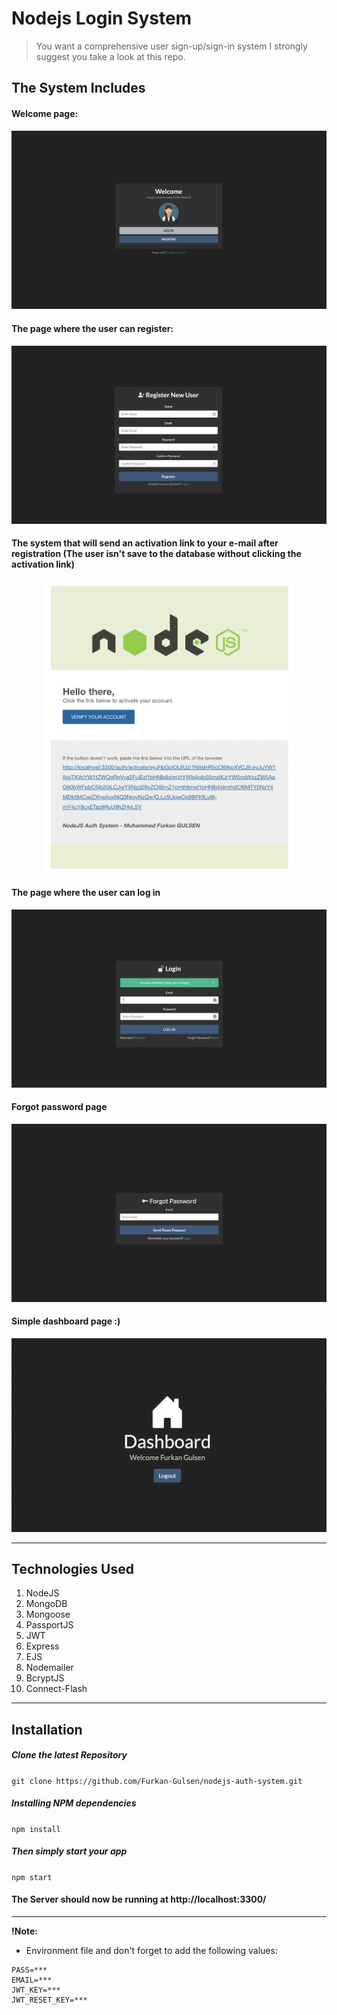 # Nodejs Login System

> You want a comprehensive user sign-up/sign-in system I strongly suggest you take a look at this repo.

## The System Includes

#### Welcome page:

![Welcome Page](assets/screenshot/welcome_page.png)

#### The page where the user can register:

![Welcome Page](assets/screenshot/register_page.png)

#### The system that will send an activation link to your e-mail after registration (The user isn't save to the database without clicking the activation link)

<p align="center">
  <img src="assets/screenshot/activation_link_mail.png" width=400>
</p>

#### The page where the user can log in

![Welcome Page](assets/screenshot/login_page.png)

#### Forgot password page

![Welcome Page](assets/screenshot/forgot_password.png)

#### Simple dashboard page :)

![Welcome Page](assets/screenshot/dashboard_page.png)

---

## Technologies Used

1. NodeJS
2. MongoDB
3. Mongoose
4. PassportJS
5. JWT
6. Express
7. EJS
8. Nodemailer
9. BcryptJS
10. Connect-Flash

---

## Installation

##### Clone the latest Repository

`git clone https://github.com/Furkan-Gulsen/nodejs-auth-system.git`

##### Installing NPM dependencies

`npm install`

##### Then simply start your app

`npm start`

#### The Server should now be running at http://localhost:3300/

---

**!Note:**

- Environment file and don't forget to add the following values:

```
PASS=***
EMAIL=***
JWT_KEY=***
JWT_RESET_KEY=***
```
